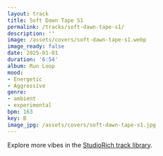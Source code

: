 ```yaml
---
layout: track
title: Soft Dawn Tape S1
permalink: /tracks/soft-dawn-tape-s1/
description: ''
image: /assets/covers/soft-dawn-tape-s1.webp
image_ready: false
date: 2025-01-01
duration: '6:54'
album: Run Loop
mood:
- Energetic
- Aggressive
genre:
- ambient
- experimental
bpm: 163
key: B
image_jpg: /assets/covers/soft-dawn-tape-s1.jpg
---
```


Explore more vibes in the [StudioRich track library](/tracks/).
